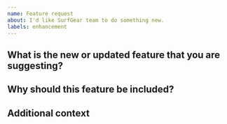 ```yaml
---
name: Feature request
about: I'd like SurfGear team to do something new.
labels: enhancement
---
```

<!--
    Thank you for contributing to our project!
    This template is only for feature requests, otherwise please use another template.

    Provide thoughtful commentary *and code samples* on what this feature means for your product. What will it allow you to do that you can't do today? How will it make current workarounds straightforward? What potential bugs and edge cases does it help to avoid? etc. Please keep it product-centric.
-->
## What is the new or updated feature that you are suggesting?
<!--A clear and concise description of what you want to happen.-->

## Why should this feature be included?
<!--Is your feature request related to a problem? Please describe a clear and concise description of what the problem is. If you investigate any alternative solutions, please describe.-->

## Additional context
<!--Please provide any other context or screenshots about the feature request here.-->